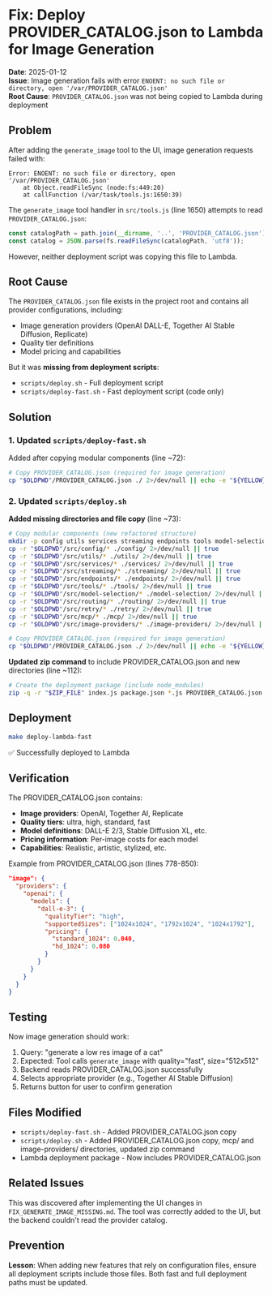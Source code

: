 # Fix: Deploy PROVIDER_CATALOG.json to Lambda for Image Generation

**Date**: 2025-01-12  
**Issue**: Image generation fails with error `ENOENT: no such file or directory, open '/var/PROVIDER_CATALOG.json'`  
**Root Cause**: `PROVIDER_CATALOG.json` was not being copied to Lambda during deployment  

## Problem

After adding the `generate_image` tool to the UI, image generation requests failed with:

```
Error: ENOENT: no such file or directory, open '/var/PROVIDER_CATALOG.json'
    at Object.readFileSync (node:fs:449:20)
    at callFunction (/var/task/tools.js:1650:39)
```

The `generate_image` tool handler in `src/tools.js` (line 1650) attempts to read `PROVIDER_CATALOG.json`:

```javascript
const catalogPath = path.join(__dirname, '..', 'PROVIDER_CATALOG.json');
const catalog = JSON.parse(fs.readFileSync(catalogPath, 'utf8'));
```

However, neither deployment script was copying this file to Lambda.

## Root Cause

The `PROVIDER_CATALOG.json` file exists in the project root and contains all provider configurations, including:
- Image generation providers (OpenAI DALL-E, Together AI Stable Diffusion, Replicate)
- Quality tier definitions
- Model pricing and capabilities

But it was **missing from deployment scripts**:
- `scripts/deploy.sh` - Full deployment script
- `scripts/deploy-fast.sh` - Fast deployment script (code only)

## Solution

### 1. Updated `scripts/deploy-fast.sh`

Added after copying modular components (line ~72):

```bash
# Copy PROVIDER_CATALOG.json (required for image generation)
cp "$OLDPWD"/PROVIDER_CATALOG.json ./ 2>/dev/null || echo -e "${YELLOW}⚠️  PROVIDER_CATALOG.json not found${NC}"
```

### 2. Updated `scripts/deploy.sh`

**Added missing directories and file copy** (line ~73):

```bash
# Copy modular components (new refactored structure)
mkdir -p config utils services streaming endpoints tools model-selection routing retry mcp image-providers
cp -r "$OLDPWD"/src/config/* ./config/ 2>/dev/null || true
cp -r "$OLDPWD"/src/utils/* ./utils/ 2>/dev/null || true  
cp -r "$OLDPWD"/src/services/* ./services/ 2>/dev/null || true
cp -r "$OLDPWD"/src/streaming/* ./streaming/ 2>/dev/null || true
cp -r "$OLDPWD"/src/endpoints/* ./endpoints/ 2>/dev/null || true
cp -r "$OLDPWD"/src/tools/* ./tools/ 2>/dev/null || true
cp -r "$OLDPWD"/src/model-selection/* ./model-selection/ 2>/dev/null || true
cp -r "$OLDPWD"/src/routing/* ./routing/ 2>/dev/null || true
cp -r "$OLDPWD"/src/retry/* ./retry/ 2>/dev/null || true
cp -r "$OLDPWD"/src/mcp/* ./mcp/ 2>/dev/null || true
cp -r "$OLDPWD"/src/image-providers/* ./image-providers/ 2>/dev/null || true

# Copy PROVIDER_CATALOG.json (required for image generation)
cp "$OLDPWD"/PROVIDER_CATALOG.json ./ 2>/dev/null || echo -e "${YELLOW}⚠️  PROVIDER_CATALOG.json not found${NC}"
```

**Updated zip command** to include PROVIDER_CATALOG.json and new directories (line ~112):

```bash
# Create the deployment package (include node_modules)
zip -q -r "$ZIP_FILE" index.js package.json *.js PROVIDER_CATALOG.json config/ utils/ services/ streaming/ endpoints/ tools/ model-selection/ routing/ retry/ mcp/ image-providers/ node_modules/ 2>/dev/null || zip -q -r "$ZIP_FILE" index.js package.json
```

## Deployment

```bash
make deploy-lambda-fast
```

✅ Successfully deployed to Lambda

## Verification

The PROVIDER_CATALOG.json contains:
- **Image providers**: OpenAI, Together AI, Replicate
- **Quality tiers**: ultra, high, standard, fast
- **Model definitions**: DALL-E 2/3, Stable Diffusion XL, etc.
- **Pricing information**: Per-image costs for each model
- **Capabilities**: Realistic, artistic, stylized, etc.

Example from PROVIDER_CATALOG.json (lines 778-850):

```json
"image": {
  "providers": {
    "openai": {
      "models": {
        "dall-e-3": {
          "qualityTier": "high",
          "supportedSizes": ["1024x1024", "1792x1024", "1024x1792"],
          "pricing": {
            "standard_1024": 0.040,
            "hd_1024": 0.080
          }
        }
      }
    }
  }
}
```

## Testing

Now image generation should work:
1. Query: "generate a low res image of a cat"
2. Expected: Tool calls `generate_image` with quality="fast", size="512x512"
3. Backend reads PROVIDER_CATALOG.json successfully
4. Selects appropriate provider (e.g., Together AI Stable Diffusion)
5. Returns button for user to confirm generation

## Files Modified

- `scripts/deploy-fast.sh` - Added PROVIDER_CATALOG.json copy
- `scripts/deploy.sh` - Added PROVIDER_CATALOG.json copy, mcp/ and image-providers/ directories, updated zip command
- Lambda deployment package - Now includes PROVIDER_CATALOG.json

## Related Issues

This was discovered after implementing the UI changes in `FIX_GENERATE_IMAGE_MISSING.md`. The tool was correctly added to the UI, but the backend couldn't read the provider catalog.

## Prevention

**Lesson**: When adding new features that rely on configuration files, ensure all deployment scripts include those files. Both fast and full deployment paths must be updated.
